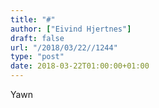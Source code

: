 ```yaml
---
title: "#"
author: ["Eivind Hjertnes"]
draft: false
url: "/2018/03/22//1244"
type: "post"
date: 2018-03-22T01:00:00+01:00
---
```


Yawn
